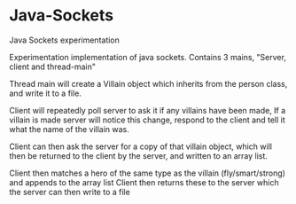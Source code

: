 # Java-Sockets
Java Sockets experimentation

Experimentation implementation of java sockets.
Contains 3 mains, "Server, client and thread-main"

Thread main will create a Villain object which inherits from the person class, and write it to a file.

Client will repeatedly poll server to ask it if any villains have been made,
If a villain is made server will notice this change, respond to the client and tell it what the name of the villain was.

Client can then ask the server for a copy of that villain object, which will then be returned to the client by the server,
and written to an array list.

Client then matches a hero of the same type as the villain (fly/smart/strong) and appends to the array list
Client then returns these to the server which the server can then write to a file
